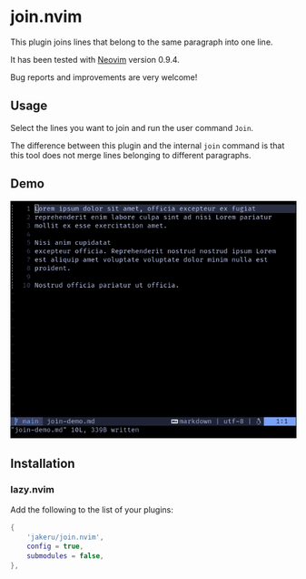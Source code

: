 # join.nvim

This plugin joins lines that belong to the same paragraph into one line.

It has been tested with [Neovim](https://neovim.io/) version 0.9.4.

Bug reports and improvements are very welcome!

## Usage

Select the lines you want to join and run the user command `Join`.

The difference between this plugin and the internal `join` command is that
this tool does not merge lines belonging to different paragraphs.

## Demo

<img alt="Screencast demo" src="https://github.com/jakeru/join.nvim.dev/blob/6011856f415d8365a896c7aeb5c1d57bdf2c76c6/demo.gif" />

## Installation

### lazy.nvim

Add the following to the list of your plugins:

```lua
{
    'jakeru/join.nvim',
    config = true,
    submodules = false,
},
```

